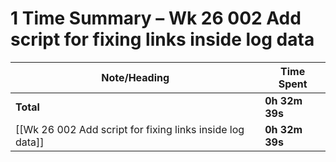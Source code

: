 # 1 Time Summary – Wk 26 002 Add script for fixing links inside log data

| Note/Heading | Time Spent |
|--------------|------------|
| **Total** | **0h 32m 39s** |
| [[Wk 26 002 Add script for fixing links inside log data]] | **0h 32m 39s** |

